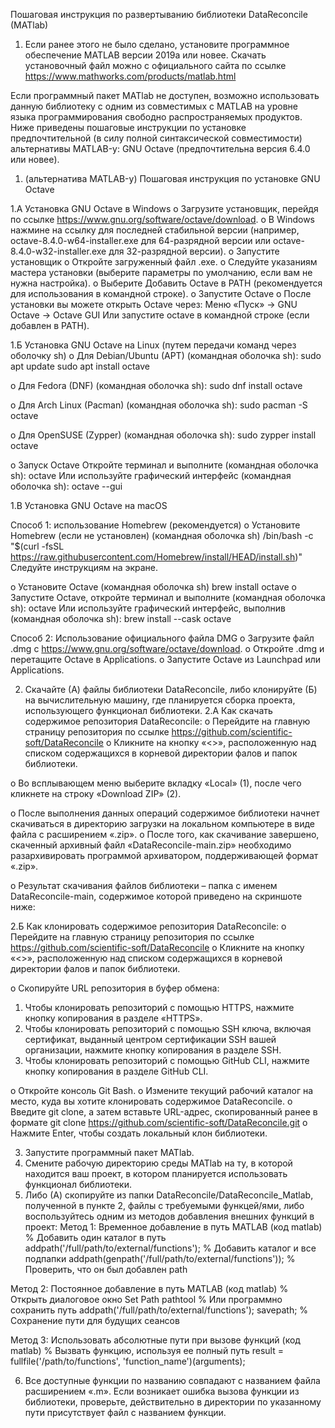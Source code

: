 
Пошаговая инструкция по развертыванию библиотеки DataReconcile (MATlab)

1. Если ранее этого не было сделано, установите программное обеспечение MATLAB версии 2019a или новее. 
Скачать установочный файл можно с официального сайта по ссылке https://www.mathworks.com/products/matlab.html

Если программный пакет MATlab не доступен, возможно использовать данную библиотеку 
с одним из совместимых с MATLAB на уровне языка программирования свободно распространяемых продуктов.
Ниже приведены пошаговые инструкции по установке предпочтительной (в силу полной синтаксической совместимости) альтернативы MATLAB-у: GNU Octave (предпочтительна версия 6.4.0 или новее).

1. (альтернатива MATLAB-у) Пошаговая инструкция по установке GNU Octave

1.А Установка GNU Octave в Windows
o	Загрузите установщик, перейдя по ссылке https://www.gnu.org/software/octave/download.
o	В Windows нажмине на ссылку для последней стабильной версии 
(например, octave-8.4.0-w64-installer.exe для 64-разрядной версии или octave-8.4.0-w32-installer.exe для 32-разрядной версии).
o	Запустите установщик
o	Откройте загруженный файл .exe.
o	Следуйте указаниям мастера установки (выберите параметры по умолчанию, если вам не нужна настройка).
o	Выберите Добавить Octave в PATH (рекомендуется для использования в командной строке).
o	Запустите Octave
o	После установки вы можете открыть Octave через:
Меню «Пуск» → GNU Octave → Octave GUI
Или запустите octave в командной строке (если добавлен в PATH).


1.Б Установка GNU Octave на Linux (путем передачи команд через оболочку sh)
o	Для Debian/Ubuntu (APT) (командная оболочка sh):
sudo apt update
sudo apt install octave

o	Для Fedora (DNF) (командная оболочка sh):
sudo dnf install octave

o	Для Arch Linux (Pacman) (командная оболочка sh):
sudo pacman -S octave

o	Для OpenSUSE (Zypper) (командная оболочка sh):
sudo zypper install octave

o	Запуск Octave
Откройте терминал и выполните (командная оболочка sh):
octave
Или используйте графический интерфейс (командная оболочка sh):
octave --gui

1.В Установка GNU Octave на macOS

Способ 1: использование Homebrew (рекомендуется)
o	Установите Homebrew (если не установлен) (командная оболочка sh)
/bin/bash -c "$(curl -fsSL https://raw.githubusercontent.com/Homebrew/install/HEAD/install.sh)"
Следуйте инструкциям на экране.

o	Установите Octave (командная оболочка sh)
brew install octave
o	Запустите Octave, откройте терминал и выполните (командная оболочка sh):
octave
Или используйте графический интерфейс, выполнив (командная оболочка sh):
brew install --cask octave

Способ 2: Использование официального файла DMG
o	Загрузите файл .dmg с https://www.gnu.org/software/octave/download.
o	Откройте .dmg и перетащите Octave в Applications.
o	Запустите Octave из Launchpad или Applications.


2. Скачайте (А) файлы библиотеки DataReconcile, либо клонируйте (Б) на вычислительную машину, где планируется сборка проекта, использующего функционал библиотеки.
2.А Как скачать содержимое репозитория DataReconcile:
o	Перейдите на главную страницу репозитория по ссылке https://github.com/scientific-soft/DataReconcile
o	Кликните на кнопку «<>», расположенную над списком содержащихся в корневой директории фалов и папок библиотеки.
 
o	Во всплывающем меню выберите вкладку «Local» (1), после чего кликнете на строку «Download ZIP» (2).
 
o	После выполнения данных операций содержимое библиотеки начнет скачиваться в директорию загрузки на локальном компьютере в виде файла с расширением «.zip».
o	После того, как скачивание завершено, скаченный архивный файл «DataReconcile-main.zip» необходимо разархивировать программой архиватором, поддерживающей формат «.zip».
 
o	Результат скачивания файлов библиотеки – папка с именем DataReconcile-main, содержимое которой приведено на скриншоте ниже:
 
2.Б Как клонировать содержимое репозитория DataReconcile:
o	Перейдите на главную страницу репозитория по ссылке https://github.com/scientific-soft/DataReconcile
o	Кликните на кнопку «<>», расположенную над списком содержащихся в корневой директории фалов и папок библиотеки.
 
o	Скопируйте URL репозитория в буфер обмена:
1.	Чтобы клонировать репозиторий с помощью HTTPS, нажмите кнопку копирования в разделе «HTTPS».
2.	Чтобы клонировать репозиторий с помощью SSH ключа, включая сертификат, выданный центром сертификации SSH вашей организации, нажмите кнопку копирования в разделе SSH.
3.	Чтобы клонировать репозиторий с помощью GitHub CLI, нажмите кнопку копирования в разделе GitHub CLI.
 		
o	Откройте консоль Git Bash.
o	Измените текущий рабочий каталог на место, куда вы хотите клонировать содержимое DataReconcile.
o	Введите git clone, а затем вставьте URL-адрес, скопированный ранее в формате 
git clone https://github.com/scientific-soft/DataReconcile.git
o	Нажмите Enter, чтобы создать локальный клон библиотеки.

3. Запустите программный пакет MATlab.
4. Смените рабочую директорию среды MATlab на ту, в которой находится ваш проект, в котором планируется использовать функционал библиотеки. 
5. Либо (А) скопируйте из папки DataReconcile/DataReconcile_Matlab, полученной в пункте 2, файлы с требуемыми функцей/ями, либо воспользуйтесь одним из методов добавления внешних функций в проект: 
Метод 1: Временное добавление в путь MATLAB (код matlab)
% Добавить один каталог в путь
addpath('/full/path/to/external/functions');
% Добавить каталог и все подпапки
addpath(genpath('/full/path/to/external/functions'));
% Проверить, что он был добавлен
path

Метод 2: Постоянное добавление в путь MATLAB (код matlab)
% Открыть диалоговое окно Set Path
pathtool
% Или программно сохранить путь
addpath('/full/path/to/external/functions');
savepath; % Сохранение пути для будущих сеансов

Метод 3: Использовать абсолютные пути при вызове функций (код matlab)
% Вызвать функцию, используя ее полный путь
result = fullfile('/path/to/functions', 'function_name')(arguments);

6. Все доступные функции по названию совпадают с названием файла расширением «.m». Если возникает ошибка вызова функции из библиотеки, проверьте, действительно в директории по указанному пути присутствует файл с названием функции. 
